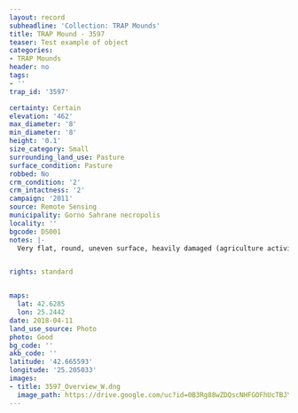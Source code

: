```yaml
---
layout: record
subheadline: 'Collection: TRAP Mounds'
title: TRAP Mound - 3597
teaser: Test example of object
categories:
- TRAP Mounds
header: no
tags:
- ''
trap_id: '3597'

certainty: Certain
elevation: '462'
max_diameter: '8'
min_diameter: '8'
height: '0.1'
size_category: Small
surrounding_land_use: Pasture
surface_condition: Pasture
robbed: No
crm_condition: '2'
crm_intactness: '2'
campaign: '2011'
source: Remote Sensing
municipality: Gorno Sahrane necropolis
locality: ''
bgcode: DS001
notes: |-
  Very flat, round, uneven surface, heavily damaged (agriculture activity).


rights: standard


maps:
  lat: 42.6285
  lon: 25.2442
date: 2018-04-11
land_use_source: Photo
photo: Good
bg_code: ''
akb_code: ''
latitude: '42.665593'
longitude: '25.205033'
images:
- title: 3597_Overview_W.dng
  image_path: https://drive.google.com/uc?id=0B3Rg88wZDQscNHFGOFhUcTBJY3c
---
```

